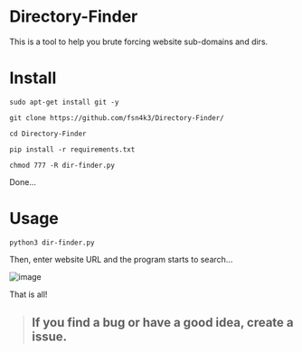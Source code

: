 # Directory-Finder
This is a tool to help you brute forcing website sub-domains and dirs.


# Install
```
sudo apt-get install git -y
```

```
git clone https://github.com/fsn4k3/Directory-Finder/
```

```
cd Directory-Finder
```

```
pip install -r requirements.txt
```

```
chmod 777 -R dir-finder.py
```

Done...


# Usage

```
python3 dir-finder.py 
```
Then, enter website URL and the program starts to search...

![image](https://github.com/fsn4k3/Directory-Finder/assets/70797855/27275380-3b94-45c1-bb44-62a25d3023ea)

That is all!

> ## If you find a bug or have a good idea, create a issue.
